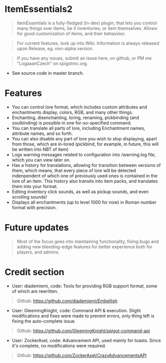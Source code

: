 # ItemEssentials2

> ItemEssentials is a fully-fledged (in-dev) plugin, that lets you control many things over items, be it inventories, or item themselves. Allows for good customization of items, and their behaviour.

> For current features, look up into Wiki. Information is always released upon Release, eg. non-alpha version.

> If you have any issues, submit an issue here, on github, or PM me "LogaaanCzech" on spigotmc.org. 

- See source code in master branch.

# Features

- You can control lore format, which includes custom attributes and enchantments display, colors, RGB, and many other things.
- Enchanting, disenchanting, loring, renaming, pickbinding (and soulbinding) is possible in one for-so-specified command.
- You can translate all parts of lore, including Enchantment names, attribute names, and so forth.
- You can also disable any part of lore you wish to stop displaying, apart from those, which are in-lored (pickbind, for example, in future, this will be written into NBT of item)
- Logs warning messages related to configuration into /warning.log file, which you can view later on.
- Has a history for translations, allowing for transition between versions of them, which means, that every piece of lore will be detected indenpendent of which one of previously used ones is contained in the lore of an item. This history also transits into item packs, and translates them into your format.
- Editing inventory click sounds, as well as pickup sounds, and even scrolling sounds!
- Displays all enchantments (up to level 1000 for now) in Roman number format with precision.

# Future updates

> Most of the focus goes into maintaining functionality, fixing bugs and adding new bleeding-edge features for better experience both for players, and admins.

# Credit section
- User: diademiemi, code: Tools for providing RGB support format, some of which are rewritten.
>Github: https://github.com/diademiemi/Embellish
- User: GleemingKnight, code: Command API & execution. Slight modifications and fixes were made to prevent errors, only thing left is fixing the auto-complete issue.
>Github: https://github.com/GleemingKnight/spigot-command-api
- User: ZockerAxel, code: Advancement API, used mainly for toasts. Since it's complete, no modifications were required.
>Github: https://github.com/ZockerAxel/CrazyAdvancementsAPI

